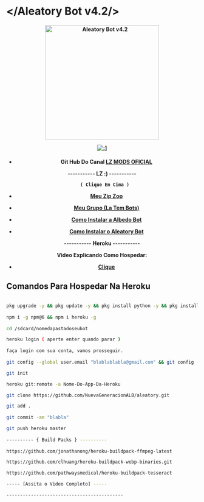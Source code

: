 # </Aleatory Bot v4.2/>
<div align="center">
</div>
<p align="center">
  <h4 align="center">
<img src="https://telegra.ph/file/bee3283fd8aae6cbc6c24.jpg" alt="Aleatory Bot v4.2 " width="300" />

</div>
<p align="center">
   <a href="https://github.com/lzmodsoficial/aleatorybot4.1"><img title=":]" src="https://img.shields.io/badge/:]-LZ DOMINA BB-red.svg?style=for-the-badge&logo=github" /></a>
  <h4 align="center">

- Git Hub Do Canal [LZ MODS OFICIAL](https://www.youtube.com/channel/UCy0zGQxBX-MXDEAGY6VLJXQ)
   
----------- LZ :) -----------
    
      ( Clique Em Cima )
    
- [Meu Zip Zop](https://wa.me/556284944742)
    
- [Meu Grupo (La Tem Bots)](https://chat.whatsapp.com/DPZKtPOZvUBIsaluTNB5rh)
    
- [Como Instalar a Albedo Bot](https://gihub.com/lzmodsoficial/aleatory)
    
- [Como Instalar o Aleatory Bot](https://gihub.com/lzmodsoficial/albedolite)
    
----------- Heroku -----------
    
Video Explicando Como Hospedar:
- [Clique](https://www.youtube.com/watch?v=Ah4n6d1t2Yc&t=24s)

## Comandos Para Hospedar Na Heroku
```bash
    
pkg upgrade -y && pkg update -y && pkg install python -y && pkg install nodejs-lts -y && pkg install nodejs -y && pkg install git -y && pkg install ffmpeg -y && pkg install wget -y 
 
npm i -g npm@6 && npm i heroku -g
    
cd /sdcard/nomedapastadoseubot

heroku login ( aperte enter quando parar )
    
faça login com sua conta, vamos prosseguir.
    
git config --global user.email "blablablabla@gmail.com" && git config --global user.name "blabla" 

git init

heroku git:remote -a Nome-Do-App-Da-Heroku

git clone https://github.com/NuevaGeneracionALB/aleatory.git

git add . 
    
git commit -am "blabla" 

git push heroku master
    
---------- { Build Packs } ----------
    
https://github.com/jonathanong/heroku-buildpack-ffmpeg-latest

https://github.com/clhuang/heroku-buildpack-webp-binaries.git

https://github.com/pathwaysmedical/heroku-buildpack-tesseract

----- [Assita o Video Completo] -----

-------------------------------------------
```
    
    
